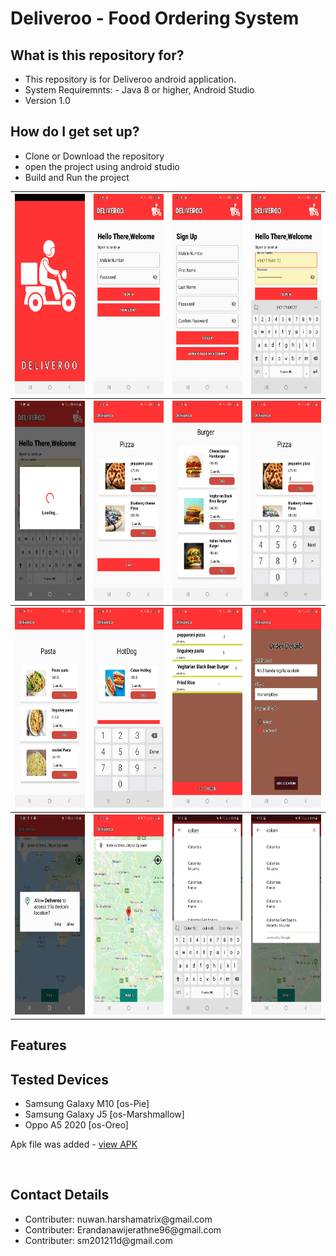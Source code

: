 <html>
<head>
    <h1>Deliveroo - Food Ordering System</h1>
</head>
<body>
<h2>What is this repository for?</h2>
<ul>
    <li>This repository is for Deliveroo android application.</li>
    <li>System Requiremnts: - Java 8 or higher, Android Studio</li>
    <li>Version 1.0</li>
</ul>
<h2>How do I get set up?</h2>
<ul>
    <li>Clone or Download the repository</li>
    <li>open the project using android studio</li>
    <li>Build and Run the project</li>
</ul>
<table style="width:100%">
    <tr>
        <th><img src="screenshots/Screenshot_1.jpg" alt="loading screenshot"  width="200" height="320"/></th>
        <th><img src="screenshots/Screenshot_2.jpg" alt="loading screenshot"  width="200" height="320"/></th>
        <th><img src="screenshots/Screenshot_3.jpg" alt="loading screenshot"  width="200" height="320"/></th>
        <th><img src="screenshots/Screenshot_4.jpg" alt="loading screenshot"  width="200" height="320"/></th>
    </tr>
    <tr>
        <th><img src="screenshots/Screenshot_5.jpg" alt="loading screenshot"  width="200" height="320"/></th>
        <th><img src="screenshots/Screenshot_6.jpg" alt="loading screenshot"  width="200" height="320"/></th>
        <th><img src="screenshots/Screenshot_7.jpg" alt="loading screenshot"  width="200" height="320"/></th>
        <th><img src="screenshots/Screenshot_8.jpg" alt="loading screenshot"  width="200" height="320"/></th>
    </tr>
    <tr>
        <th><img src="screenshots/Screenshot_9.jpg" alt="loading screenshot"  width="200" height="320"/></th>
        <th><img src="screenshots/Screenshot_10.jpg" alt="loading screenshot"  width="200" height="320"/></th>
        <th><img src="screenshots/Screenshot_11.jpg" alt="loading screenshot"  width="200" height="320"/></th>
        <th><img src="screenshots/Screenshot_12.jpg" alt="loading screenshot"  width="200" height="320"/></th>
    </tr>
    <tr>
        <th><img src="screenshots/Screenshot_13.jpg" alt="loading screenshot"  width="200" height="320"/></th>
        <th><img src="screenshots/Screenshot_14.jpg" alt="loading screenshot"  width="200" height="320"/></th>
        <th><img src="screenshots/Screenshot_15.jpg" alt="loading screenshot"  width="200" height="320"/></th>
        <th><img src="screenshots/Screenshot_16.jpg" alt="loading screenshot"  width="200" height="320"/></th>
    </tr>
    
</table>
<h2>Features</h2>

<h2>Tested Devices</h2>
<ul>
    <li>Samsung Galaxy M10 [os-Pie]</li>
    <li>Samsung Galaxy J5 [os-Marshmallow]</li>
     <li>Oppo A5 2020 [os-Oreo]</li>
</ul>
<p>Apk file was added - <a href="https://github.com/NuwanHarsha/Deliveroo/tree/master/app-debug-apk">view APK</a> </p>
<br>
<h2>Contact Details</h2>
<ul>
    <li>Contributer: nuwan.harshamatrix@gmail.com</li>
    <li>Contributer: Erandanawijerathne96@gmail.com</li>
    <li>Contributer: sm201211d@gmail.com</li>
</ul>

</body>
</html>
